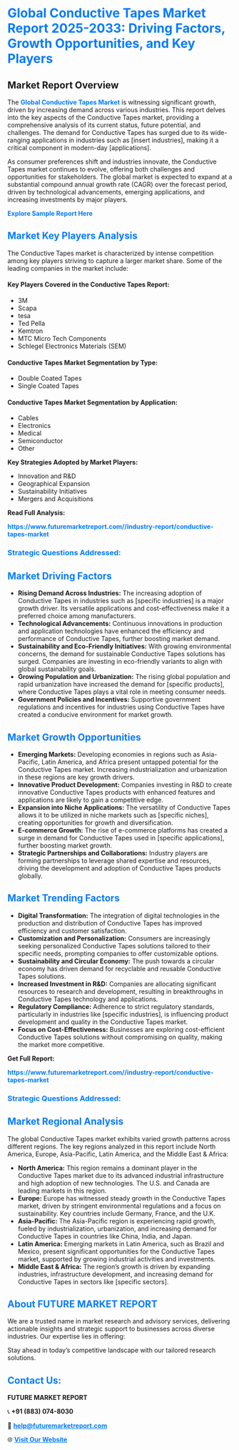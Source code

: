 <h1 style="color: #007BFF;">Global Conductive Tapes Market Report 2025-2033: Driving Factors, Growth Opportunities, and Key Players</h1>

<section id="overview">
<h2>Market Report Overview</h2>
<p>The <a href="https://www.futuremarketreport.com//industry-report/conductive-tapes-market" style="color: #007BFF; text-decoration: none;"><strong>Global Conductive Tapes Market</strong></a> is witnessing significant growth, driven by increasing demand across various industries. This report delves into the key aspects of the Conductive Tapes market, providing a comprehensive analysis of its current status, future potential, and challenges. The demand for Conductive Tapes has surged due to its wide-ranging applications in industries such as [insert industries], making it a critical component in modern-day [applications].</p>
<p>As consumer preferences shift and industries innovate, the Conductive Tapes market continues to evolve, offering both challenges and opportunities for stakeholders. The global market is expected to expand at a substantial compound annual growth rate (CAGR) over the forecast period, driven by technological advancements, emerging applications, and increasing investments by major players.</p>
</section>

<section id="overview">
<p><a href="https://www.futuremarketreport.com//request-sample/reportId=52195" style="color: #007BFF; text-decoration: none;"><strong>Explore Sample Report Here</strong></a></p>
</section>

<section id="key-players">
<h2 style="color: #007BFF;">Market Key Players Analysis</h2>
<p>The Conductive Tapes market is characterized by intense competition among key players striving to capture a larger market share. Some of the leading companies in the market include:</p>
<h4>Key Players Covered in the Conductive Tapes Report:</h4>
<ul><li>3M</li><li>Scapa</li><li>tesa</li><li>Ted Pella</li><li>Kemtron</li><li>MTC Micro Tech Components</li><li>Schlegel Electronics Materials (SEM)</li></ul>
<h4>Conductive Tapes Market Segmentation by Type:</h4>
<ul><li>Double Coated Tapes</li><li>Single Coated Tapes</li></ul>

<h4>Conductive Tapes Market Segmentation by Application:</h4>
<ul><li>Cables</li><li>Electronics</li><li>Medical</li><li>Semiconductor</li><li>Other</li></ul>
<p><strong>Key Strategies Adopted by Market Players:</strong></p>
<ul>
<li>Innovation and R&D</li>
<li>Geographical Expansion</li>
<li>Sustainability Initiatives</li>
<li>Mergers and Acquisitions</li>
</ul>
</section>

<section>
<p><strong>Read Full Analysis: </strong></p><a href="https://www.futuremarketreport.com//industry-report/conductive-tapes-market" style="color: #007BFF; text-decoration: none;"><strong>https://www.futuremarketreport.com//industry-report/conductive-tapes-market</strong></a>
<h3 style="color: #007BFF;">Strategic Questions Addressed:</h3>
</section>

<section id="driving-factors">
<h2 style="color: #007BFF;">Market Driving Factors</h2>
<ul>
<li><strong>Rising Demand Across Industries:</strong> The increasing adoption of Conductive Tapes in industries such as [specific industries] is a major growth driver. Its versatile applications and cost-effectiveness make it a preferred choice among manufacturers.</li>
<li><strong>Technological Advancements:</strong> Continuous innovations in production and application technologies have enhanced the efficiency and performance of Conductive Tapes, further boosting market demand.</li>
<li><strong>Sustainability and Eco-Friendly Initiatives:</strong> With growing environmental concerns, the demand for sustainable Conductive Tapes solutions has surged. Companies are investing in eco-friendly variants to align with global sustainability goals.</li>
<li><strong>Growing Population and Urbanization:</strong> The rising global population and rapid urbanization have increased the demand for [specific products], where Conductive Tapes plays a vital role in meeting consumer needs.</li>
<li><strong>Government Policies and Incentives:</strong> Supportive government regulations and incentives for industries using Conductive Tapes have created a conducive environment for market growth.</li>
</ul>
</section>

<section id="growth-opportunities">
<h2 style="color: #007BFF;">Market Growth Opportunities</h2>
<ul>
<li><strong>Emerging Markets:</strong> Developing economies in regions such as Asia-Pacific, Latin America, and Africa present untapped potential for the Conductive Tapes market. Increasing industrialization and urbanization in these regions are key growth drivers.</li>
<li><strong>Innovative Product Development:</strong> Companies investing in R&D to create innovative Conductive Tapes products with enhanced features and applications are likely to gain a competitive edge.</li>
<li><strong>Expansion into Niche Applications:</strong> The versatility of Conductive Tapes allows it to be utilized in niche markets such as [specific niches], creating opportunities for growth and diversification.</li>
<li><strong>E-commerce Growth:</strong> The rise of e-commerce platforms has created a surge in demand for Conductive Tapes used in [specific applications], further boosting market growth.</li>
<li><strong>Strategic Partnerships and Collaborations:</strong> Industry players are forming partnerships to leverage shared expertise and resources, driving the development and adoption of Conductive Tapes products globally.</li>
</ul>
</section>

<section id="trending-factors">
<h2 style="color: #007BFF;">Market Trending Factors</h2>
<ul>
<li><strong>Digital Transformation:</strong> The integration of digital technologies in the production and distribution of Conductive Tapes has improved efficiency and customer satisfaction.</li>
<li><strong>Customization and Personalization:</strong> Consumers are increasingly seeking personalized Conductive Tapes solutions tailored to their specific needs, prompting companies to offer customizable options.</li>
<li><strong>Sustainability and Circular Economy:</strong> The push towards a circular economy has driven demand for recyclable and reusable Conductive Tapes solutions.</li>
<li><strong>Increased Investment in R&D:</strong> Companies are allocating significant resources to research and development, resulting in breakthroughs in Conductive Tapes technology and applications.</li>
<li><strong>Regulatory Compliance:</strong> Adherence to strict regulatory standards, particularly in industries like [specific industries], is influencing product development and quality in the Conductive Tapes market.</li>
<li><strong>Focus on Cost-Effectiveness:</strong> Businesses are exploring cost-efficient Conductive Tapes solutions without compromising on quality, making the market more competitive.</li>
</ul>
</section>

<section>
<p><strong>Get Full Report: </strong></p><a href="https://www.futuremarketreport.com//industry-report/conductive-tapes-market" style="color: #007BFF; text-decoration: none;"><strong>https://www.futuremarketreport.com//industry-report/conductive-tapes-market</strong></a>
<h3 style="color: #007BFF;">Strategic Questions Addressed:</h3>
</section>


<section id="regional-analysis">
<h2 style="color: #007BFF;">Market Regional Analysis</h2>
<p>The global Conductive Tapes market exhibits varied growth patterns across different regions. The key regions analyzed in this report include North America, Europe, Asia-Pacific, Latin America, and the Middle East & Africa:</p>
<ul>
<li><strong>North America:</strong> This region remains a dominant player in the Conductive Tapes market due to its advanced industrial infrastructure and high adoption of new technologies. The U.S. and Canada are leading markets in this region.</li>
<li><strong>Europe:</strong> Europe has witnessed steady growth in the Conductive Tapes market, driven by stringent environmental regulations and a focus on sustainability. Key countries include Germany, France, and the U.K.</li>
<li><strong>Asia-Pacific:</strong> The Asia-Pacific region is experiencing rapid growth, fueled by industrialization, urbanization, and increasing demand for Conductive Tapes in countries like China, India, and Japan.</li>
<li><strong>Latin America:</strong> Emerging markets in Latin America, such as Brazil and Mexico, present significant opportunities for the Conductive Tapes market, supported by growing industrial activities and investments.</li>
<li><strong>Middle East & Africa:</strong> The region’s growth is driven by expanding industries, infrastructure development, and increasing demand for Conductive Tapes in sectors like [specific sectors].</li>
</ul>
</section>

<footer>
<h2 style="color: #007BFF;">About FUTURE MARKET REPORT</h2>
<p>We are a trusted name in market research and advisory services, delivering actionable insights and strategic support to businesses across diverse industries. Our expertise lies in offering:</p>

<p>Stay ahead in today’s competitive landscape with our tailored research solutions.</p>

<h2 style="color: #007BFF;">Contact Us:</h2>
<p><strong>FUTURE MARKET REPORT</strong></p>
<p>📞 <strong>+91 (883) 074-8030</strong></p>
<p>📧 <strong><a href="mailto:help@futuremarketreport.com" style="color: #007BFF;">help@futuremarketreport.com</a></strong></p>
<p>🌐 <strong><a href="https://www.futuremarketreport.com/" style="color: #007BFF;">Visit Our Website</a></strong></p>
</footer>